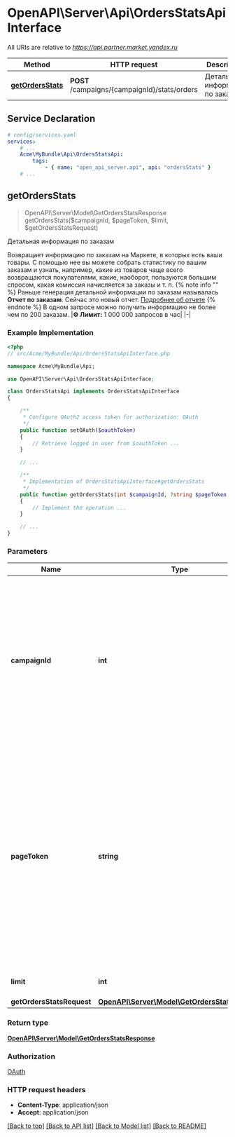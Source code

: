 # OpenAPI\Server\Api\OrdersStatsApiInterface

All URIs are relative to *https://api.partner.market.yandex.ru*

Method | HTTP request | Description
------------- | ------------- | -------------
[**getOrdersStats**](OrdersStatsApiInterface.md#getOrdersStats) | **POST** /campaigns/{campaignId}/stats/orders | Детальная информация по заказам


## Service Declaration
```yaml
# config/services.yaml
services:
    # ...
    Acme\MyBundle\Api\OrdersStatsApi:
        tags:
            - { name: "open_api_server.api", api: "ordersStats" }
    # ...
```

## **getOrdersStats**
> OpenAPI\Server\Model\GetOrdersStatsResponse getOrdersStats($campaignId, $pageToken, $limit, $getOrdersStatsRequest)

Детальная информация по заказам

Возвращает информацию по заказам на Маркете, в которых есть ваши товары. С помощью нее вы можете собрать статистику по вашим заказам и узнать, например, какие из товаров чаще всего возвращаются покупателями, какие, наоборот, пользуются большим спросом, какая комиссия начисляется за заказы и т. п.  {% note info \"\" %}  Раньше генерация детальной информации по заказам называлась **Отчет по заказам**. Сейчас это новый отчет. [Подробнее об отчете](../../reference/reports/generateUnitedOrdersReport.md)  {% endnote %}  В одном запросе можно получить информацию не более чем по 200 заказам.  |**⚙️ Лимит:** 1 000 000 запросов в час| |-|

### Example Implementation
```php
<?php
// src/Acme/MyBundle/Api/OrdersStatsApiInterface.php

namespace Acme\MyBundle\Api;

use OpenAPI\Server\Api\OrdersStatsApiInterface;

class OrdersStatsApi implements OrdersStatsApiInterface
{

    /**
     * Configure OAuth2 access token for authorization: OAuth
     */
    public function setOAuth($oauthToken)
    {
        // Retrieve logged in user from $oauthToken ...
    }

    // ...

    /**
     * Implementation of OrdersStatsApiInterface#getOrdersStats
     */
    public function getOrdersStats(int $campaignId, ?string $pageToken, ?int $limit, ?GetOrdersStatsRequest $getOrdersStatsRequest, int &$responseCode, array &$responseHeaders): array|object|null
    {
        // Implement the operation ...
    }

    // ...
}
```

### Parameters

Name | Type | Description  | Notes
------------- | ------------- | ------------- | -------------
 **campaignId** | **int**| Идентификатор кампании в API и магазина в кабинете. Каждая кампания в API соответствует магазину в кабинете.  Чтобы узнать идентификаторы своих магазинов, воспользуйтесь запросом [GET campaigns](../../reference/campaigns/getCampaigns.md).  ℹ️ [Что такое кабинет и магазин на Маркете](https://yandex.ru/support/marketplace/account/introduction.html) |
 **pageToken** | **string**| Идентификатор страницы c результатами.  Если параметр не указан, возвращается первая страница.  Рекомендуется передавать значение выходного параметра &#x60;nextPageToken&#x60;, полученное при последнем запросе.  Если задан &#x60;page_token&#x60; и в запросе есть параметры &#x60;offset&#x60;, &#x60;page_number&#x60; и &#x60;page_size&#x60;, они игнорируются. | [optional]
 **limit** | **int**| Количество значений на одной странице. | [optional]
 **getOrdersStatsRequest** | [**OpenAPI\Server\Model\GetOrdersStatsRequest**](../Model/GetOrdersStatsRequest.md)|  | [optional]

### Return type

[**OpenAPI\Server\Model\GetOrdersStatsResponse**](../Model/GetOrdersStatsResponse.md)

### Authorization

[OAuth](../../README.md#OAuth)

### HTTP request headers

 - **Content-Type**: application/json
 - **Accept**: application/json

[[Back to top]](#) [[Back to API list]](../../README.md#documentation-for-api-endpoints) [[Back to Model list]](../../README.md#documentation-for-models) [[Back to README]](../../README.md)

